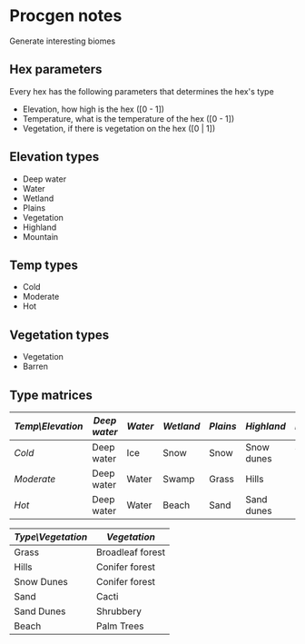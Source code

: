 # Procgen notes

Generate interesting biomes

## Hex parameters

Every hex has the following parameters that determines the hex's type

- Elevation, how high is the hex ([0 - 1])
- Temperature, what is the temperature of the hex ([0 - 1])
- Vegetation, if there is vegetation on the hex ([0 | 1])

## Elevation types

- Deep water
- Water
- Wetland
- Plains
- Vegetation
- Highland
- Mountain

## Temp types

- Cold
- Moderate
- Hot

## Vegetation types

- Vegetation
- Barren

## Type matrices

| _Temp\Elevation_ | _Deep water_ | _Water_ | _Wetland_ | _Plains_ | _Highland_ | _Mountain_     |
| ---------------- | ------------ | ------- | --------- | -------- | ---------- | -------------- |
| _Cold_           | Deep water   | Ice     | Snow      | Snow     | Snow dunes | Snowy Mountain |
| _Moderate_       | Deep water   | Water   | Swamp     | Grass    | Hills      | Mountain       |
| _Hot_            | Deep water   | Water   | Beach     | Sand     | Sand dunes | Mesa           |

| _Type\Vegetation_ | _Vegetation_     |
| ----------------- | ---------------- |
| Grass             | Broadleaf forest |
| Hills             | Conifer forest   |
| Snow Dunes        | Conifer forest   |
| Sand              | Cacti            |
| Sand Dunes        | Shrubbery        |
| Beach             | Palm Trees       |
